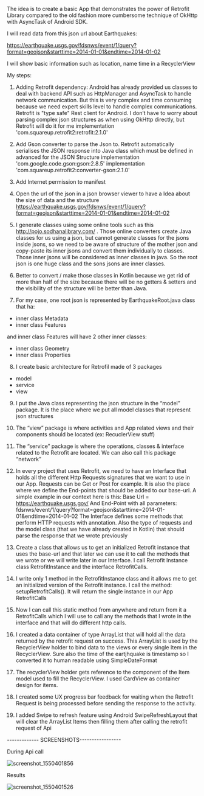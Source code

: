 The idea is to create a basic App that demonstrates the power of Retrofit Library compared to the old fashion more cumbersome technique of OkHttp with AsyncTask of Android SDK.

I will read data from this json url about Earthquakes:

https://earthquake.usgs.gov/fdsnws/event/1/query?format=geojson&starttime=2014-01-01&endtime=2014-01-02

I will show basic information such as location, name time in a RecyclerView

My steps:

1. Adding Retrofit dependency:
Android has already provided us classes to deal with backend API such as HttpManager and AsyncTask to handle network communication. But this is very complex and time consuming because we need expert skills level to handle complex communications. Retrofit is "type safe" Rest client for Android. I don’t have to worry about parsing complex json structures as when using OkHttp directly, but Retrofit will do it for me 
implementation 'com.squareup.retrofit2:retrofit:2.1.0'

2. Add Gson converter to parse the Json to. Retrofit automatically serialises the JSON response into Java class which must be defined in advanced for the JSON Structure
implementation 'com.google.code.gson:gson:2.8.5'
implementation 'com.squareup.retrofit2:converter-gson:2.1.0'

3. Add Internet permission to manifest 
<uses-permission android:name="android.permission.INTERNET"/>

4. Open the url of the json in a json browser viewer to have a Idea about the size of data and the structure
https://earthquake.usgs.gov/fdsnws/event/1/query?format=geojson&starttime=2014-01-01&endtime=2014-01-02

5. I generate classes using some online tools such as this http://pojo.sodhanalibrary.com/ . Those online converters create Java classes for us using a json, but cannot generate classes for the jsons inside jsons, so we need to be aware of structure of the mother json and copy-paste its inner jsons and convert them individually to classes. Those inner jsons will be considered as inner classes in java. So the root json is one huge class and the sons jsons are inner classes.

6. Better to convert / make those classes in Kotlin because we get rid of more than half of the size because there will be no getters & setters and the visibility of the structure will be better than Java.

7. For my case, one root json is represented by EarthquakeRoot.java class that ha:
- inner class Metadata
- inner class Features

and inner class Features will have 2 other inner classes:
- inner class Geometry
- inner class Properties

8. I create basic architecture for Retrofil made of 3 packages
- model
- service
- view

9. I put the Java class representing the json structure in the “model” package. It is the place where we put all model classes that represent json structures

10. The “view” package is where activities and App related views and their components should be located (ex: RecuclerView stuff)

11. The “service” package is where the operations, classes & interface related to the Retrofit are located. We can also call this package “network”

12. In every project that uses Retrofit, we need to have an Interface that holds all the different Http Requests signatures that we want to use in our App. Requests can be Get or Post for example. It is also the place where we define the End-points that should be added to our base-url. A simple example in our context here is this:
Base Url = https://earthquake.usgs.gov/
And End-Point with all parameters:
fdsnws/event/1/query?format=geojson&starttime=2014-01-01&endtime=2014-01-02
The Interface defines some methods that perform HTTP requests with annotation. Also the type of requests and the model class (that we have already created in Kotlin) that should parse the response that we wrote previously

13. Create a class that allows us to get an initialized Retrofit instance that uses the base-url and that later we can use it to call the methods that we wrote or we will write later in our Interface. I call Retrofit Instance class RetrofitInstance and the interface RetrofitCalls.

14. I write only 1 method in the RetrofitInstance class and it allows me to get an initialized version of the Retrofit instance. I call the method: setupRetrofitCalls(). It will return the single instance in our App RetrofitCalls

15. Now I can call this static method from anywhere and return  from it a RetrofitCalls which I will use to call any the methods that I wrote in the interface and that will do different http calls. 

16. I created a data container of type ArrayList that will hold all the data returned by the retrofit request on success. This ArrayList is used by the RecyclerView holder to bind data to the views or every single Item in the RecyclerView. Sure also the time of the eartjhquake is timestamp so I converted it to human readable using SimpleDateFormat

17. The recyclerView holder gets reference to the component of the Item model used to fill the RecyclerView. I used CardView as container design for items.

18. I created some UX progress bar feedback for waiting when the Retrofit Request is being processed before sending the response to the activity.

19. I added Swipe to refresh feature using Android SwipeRefreshLayout that will clear the ArrayList Items then filling them after calling the retrofit request of Api

------------- SCREENSHOTS-----------------

During Api call

![screenshot_1550401856](https://user-images.githubusercontent.com/20923486/52912115-1e43c680-32ad-11e9-81aa-5cca7de13e52.png) 

Results

![screenshot_1550401526](https://user-images.githubusercontent.com/20923486/52912052-55fe3e80-32ac-11e9-9b52-d3d970ae6a8e.png) 
